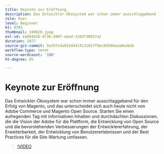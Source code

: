 ```yaml
---
title: Keynote zur Eröffnung
description: Das Entwickler-Ökosystem war schon immer ausschlaggebend für den Erfolg von Magento, und das unterscheidet sich auch heute nicht von Adobe Commerce und Magento Open Source. Start … (Beschreibungen sollten zwischen 60 und 160 Zeichen lang sein)
role: User
level: Beginner
kt: 9791
thumbnail: 340620.jpeg
exl-id: ea60443b-4736-490f-aeed-316d730037a1
duration: 2077
source-git-commit: 9a297cda953d4414131657f9ac84580aea0eabeb
workflow-type: tm+mt
source-wordcount: '100'
ht-degree: 0%

---
```


# Keynote zur Eröffnung

Das Entwickler-Ökosystem war schon immer ausschlaggebend für den Erfolg von Magento, und das unterscheidet sich auch heute nicht von Adobe Commerce und Magento Open Source. Starten Sie einen aufregenden Tag mit informativen Inhalten und durchdachten Diskussionen, die die Vision der Adobe für die Plattform, die Entwicklung von Open Source und die bevorstehenden Verbesserungen der Entwicklererfahrung, der Erweiterbarkeit, der Entwicklung von Benutzererlebnissen und der Best Practices für die Site-Wartung umfassen.

>[!VIDEO](https://video.tv.adobe.com/v/340620/?quality=12&learn=on)
